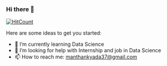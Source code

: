### Hi there 👋
[![HitCount](http://hits.dwyl.com/manthan37/manthan37.svg)](http://hits.dwyl.com/manthan37/manthan37)

<!--
**manthan37/manthan37** is a ✨ _special_ ✨ repository because its `README.md` (this file) appears on your GitHub profile.
-->
Here are some ideas to get you started:

- 🌱 I’m currently learning Data Science
- 🤔 I’m looking for help with Internship and job in Data Science
- 📫 How to reach me: manthankyada37@gmail.com

